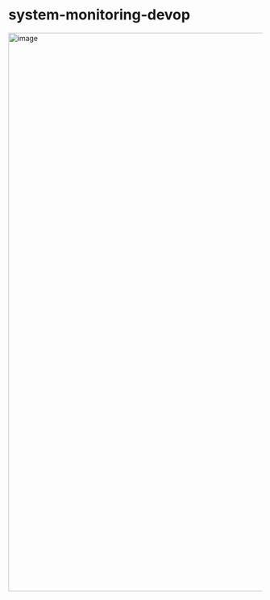 # system-monitoring-devop
<img width="1108" alt="image" src="https://github.com/yashbhardwaj003/system-monitoring-devop/assets/121125530/ce68a39f-f860-4c22-b319-f2b21c2ef079">
